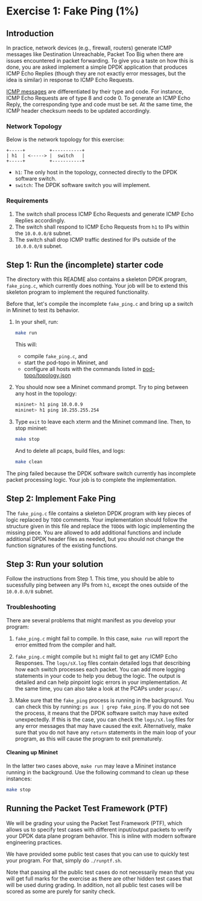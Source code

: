 # Exercise 1: Fake Ping (1%)

## Introduction

In practice, network devices (e.g., firewall, routers) generate ICMP messages like Destination Unreachable, Packet Too Big when there are issues encountered in packet forwarding.
To give you a taste on how this is done, you are asked implement a simple DPDK application that produces ICMP Echo Replies (though they are not exactly error messages, but the idea is similar) in response to ICMP Echo Requests.

[ICMP messages](https://en.wikipedia.org/wiki/Internet_Control_Message_Protocol) are differentiated by their type and code. 
For instance, ICMP Echo Requests are of type 8 and code 0.
To generate an ICMP Echo Reply, the corresponding type and code must be set.
At the same time, the ICMP header checksum needs to be updated accordingly.

### Network Topology

Below is the network topology for this exercise:

```
+-----+         +-----------+
| h1  | <-----> |  switch   |
+-----+         +-----------+
```

- `h1`: The only host in the topology, connected directly to the DPDK software switch.
- `switch`: The DPDK software switch you will implement.

### Requirements

1. The switch shall process ICMP Echo Requests and generate ICMP Echo Replies accordingly.
1. The switch shall respond to ICMP Echo Requests from `h1` to IPs within the `10.0.0.0/8` subnet.
1. The switch shall drop ICMP traffic destined for IPs outside of the `10.0.0.0/8` subnet.

## Step 1: Run the (incomplete) starter code

The directory with this README also contains a skeleton DPDK program, `fake_ping.c`, which currently does nothing. 
Your job will be to extend this skeleton program to implement the required functionality.

Before that, let's compile the incomplete `fake_ping.c` and bring up a switch in Mininet to test its behavior.

1. In your shell, run:
   ```bash
   make run
   ```
   This will:
   * compile `fake_ping.c`, and
   * start the pod-topo in Mininet, and
   * configure all hosts with the commands listed in
   [pod-topo/topology.json](./pod-topo/topology.json)

2. You should now see a Mininet command prompt. 
   Try to ping between any host in the topology:
   ```bash
   mininet> h1 ping 10.0.0.9
   mininet> h1 ping 10.255.255.254
   ```
3. Type `exit` to leave each xterm and the Mininet command line.
   Then, to stop mininet:
   ```bash
   make stop
   ```
   And to delete all pcaps, build files, and logs:
   ```bash
   make clean
   ```

The ping failed because the DPDK software switch currently has incomplete packet processing logic.
Your job is to complete the implementation.

## Step 2: Implement Fake Ping

The `fake_ping.c` file contains a skeleton DPDK program with key pieces of logic replaced by `TODO` comments.
Your implementation should follow the structure given in this file and replace the `TODO`s with logic implementing the missing piece.
You are allowed to add additional functions and include additional DPDK header files as needed, but you should not change the function signatures of the existing functions.

## Step 3: Run your solution

Follow the instructions from Step 1. 
This time, you should be able to sucessfully ping between any IPs from `h1`, except the ones outside of the `10.0.0.0/8` subnet.

### Troubleshooting

There are several problems that might manifest as you develop your program:

1. `fake_ping.c` might fail to compile. 
In this case, `make run` will report the error emitted from the compiler and halt.

2. `fake_ping.c` might compile but `h1` might fail to get any ICMP Echo Responses. 
The `logs/sX.log` files contain detailed logs that describing how each switch processes each packet. 
You can add more logging statements in your code to help you debug the logic.
The output is detailed and can help pinpoint logic errors in your implementation. 
At the same time, you can also take a look at the PCAPs under `pcaps/`.

3. Make sure that the `fake_ping` process is running in the background.
You can check this by running: `ps aux | grep fake_ping`.
If you do not see the process, it means that the DPDK software switch may have exited unexpectedly.
If this is the case, you can check the `logs/sX.log` files for any error messages that may have caused the exit.
Alternatively, make sure that you do not have any `return` statements in the main loop of your program, as this will cause the program to exit prematurely.

#### Cleaning up Mininet

In the latter two cases above, `make run` may leave a Mininet instance running in the background. 
Use the following command to clean up these instances:

```bash
make stop
```

## Running the Packet Test Framework (PTF)

We will be grading your using the Packet Test Framework (PTF), which allows us to specify test cases with different input/output packets to verify your DPDK data plane program behavior.
This is inline with modern software engineering practices.

We have provided some public test cases that you can use to quickly test your program.
For that, simply do `./runptf.sh`.

Note that passing all the public test cases do not necessarily mean that you will get full marks for the exercise as there are other hidden test cases that will be used during grading.
In addition, not all public test cases will be scored as some are purely for sanity check.
